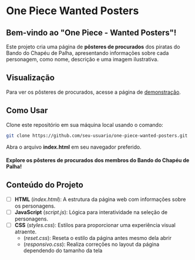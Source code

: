 # One Piece Wanted Posters

## Bem-vindo ao "One Piece - Wanted Posters"!

Este projeto cria uma página de **pôsteres de procurados** dos piratas do Bando do Chapéu de Palha, apresentando informações sobre cada personagem, como nome, descrição e uma imagem ilustrativa.


## Visualização

Para ver os pôsteres de procurados, acesse a página de [demonstração](https://xflocosx.github.io/OnePiece/).


## Como Usar

Clone este repositório em sua máquina local usando o comando:

```bash
git clone https://github.com/seu-usuario/one-piece-wanted-posters.git
```

Abra o arquivo **index.html** em seu navegador preferido.


#### Explore os pôsteres de procurados dos membros do Bando do Chapéu de Palha!


## Conteúdo do Projeto

 - [ ] **HTML** (*index.html*): A estrutura da página web com informações sobre os personagens.
 - [ ] **JavaScript** (*script.js*): Lógica para interatividade na seleção de personagens.
 - [ ] **CSS** (*styles.css*): Estilos para proporcionar uma experiência visual atraente.
	 - (*reset.css*): Reseta o estilo da página antes mesmo dela abrir 
	 - (*responsivo.css*): Realiza correções no layout da página dependendo do tamanho da tela

